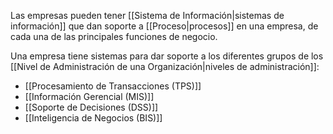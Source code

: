 Las empresas pueden tener [[Sistema de Información|sistemas de información]] que dan soporte a [[Proceso|procesos]] en una empresa, de cada una de las principales funciones de negocio. 

Una empresa tiene sistemas para dar soporte a los diferentes grupos de los [[Nivel de Administración de una Organización|niveles de administración]]: 
- [[Procesamiento de Transacciones (TPS)]]
- [[Información Gerencial (MIS)]]
- [[Soporte de Decisiones (DSS)]]
- [[Inteligencia de Negocios (BIS)]]
